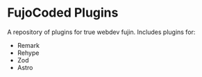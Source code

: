# FujoCoded Plugins

A repository of plugins for true webdev fujin. Includes plugins for:

- Remark
- Rehype
- Zod
- Astro
